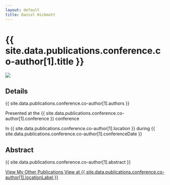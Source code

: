 ```yaml
---
layout: default
title: Daniel Hickmott
---
```


<div class="container">
    <div class="project-description">
        <h1>{{ site.data.publications.conference.co-author[1].title }}</h1>
        <div class="row">
            <div class="col-md-4 offset-md-4">
                <img class = "img-fluid highlight-img border border-secondary my-3" 
                    src = "{{ site.baseurl | append: '/publications/images/' | append: site.data.publications.conference.co-author[1].imageFilePath }}">
            </div>
        </div>
        <div class="publication-details">
            <h2>Details</h2>
            <p class="publication-authors">{{ site.data.publications.conference.co-author[1].authors }}</p>
            <p class="publication-conference">Presented at the {{ site.data.publications.conference.co-author[1].conference }} conference</p>
            <p class="publication-dates">In {{ site.data.publications.conference.co-author[1].location }} during {{ site.data.publications.conference.co-author[1].conferenceDate }}</p>
        </div>
        <h2>Abstract</h2>
        <p>{{ site.data.publications.conference.co-author[1].abstract }}</p>
        <a href="{{ site.baseurl | append: '/publications/' }}" class="btn btn-sm btn-info float-right">
            View My Other Publications
            <i class="fa fa-list project-icon"></i>
        </a>
        <a href="{{ site.data.publications.conference.co-author[1].locationLink }}" class="btn btn-sm btn-info float-right mx-2"
            target="_blank">
            View at {{ site.data.publications.conference.co-author[1].locationLabel }}
            <i class="fa fa-external-link publication-icon"></i>
        </a>
    </div>
</div>